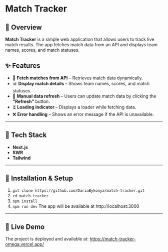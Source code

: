 # Match Tracker

## 📌 Overview
**Match Tracker** is a simple web application that allows users to track live match results. The app fetches match data from an API and displays team names, scores, and match statuses.

## ✨ Features
- 📡 **Fetch matches from API** – Retrieves match data dynamically.
- 📊 **Display match details** – Shows team names, scores, and match statuses.
- 🔄 **Manual data refresh** – Users can update match data by clicking the **"Refresh"** button.
- ⏳ **Loading indicator** – Displays a loader while fetching data.
- ❌ **Error handling** – Shows an error message if the API is unavailable.

---

## 🚀 Tech Stack
- **Next.js**
- **SWR**
- **Tailwind**

---

## 🔧 Installation & Setup

1. `git clone https://github.com/DariaBykonya/match-tracker.git`
2. `cd match-tracker`
3. `npm install`
4. `npm run dev`
The app will be available at http://localhost:3000

---

## 🚀 Live Demo
The project is deployed and available at: https://match-tracker-omega.vercel.app/



